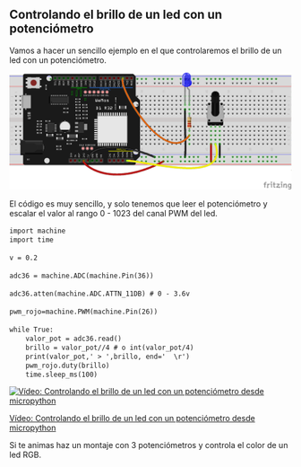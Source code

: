 ## Controlando el brillo de un led con un potenciómetro

Vamos a hacer un sencillo ejemplo en el que controlaremos el brillo de un led con un potenciómetro.

![](./images/wemos_d1_R32_potenciometro+led_bb.png)

El código es muy sencillo, y solo tenemos que leer el potenciómetro y escalar el valor al rango 0 - 1023 del canal PWM del led.

```
import machine
import time

v = 0.2

adc36 = machine.ADC(machine.Pin(36))

adc36.atten(machine.ADC.ATTN_11DB) # 0 - 3.6v

pwm_rojo=machine.PWM(machine.Pin(26))

while True:
    valor_pot = adc36.read()
    brillo = valor_pot//4 # o int(valor_pot/4)
    print(valor_pot,' > ',brillo, end='  \r')
    pwm_rojo.duty(brillo)
    time.sleep_ms(100)
```

[![Vídeo: Controlando el brillo de un led con un potenciómetro desde micropython](https://img.youtube.com/vi/2W60ob8Xrww/0.jpg)](https://drive.google.com/file/d/1FThVBYL8lbukJY-_nbOo2f16-vFW-zEL/view?usp=sharing)

[Vídeo: Controlando el brillo de un led con un potenciómetro desde micropython](https://drive.google.com/file/d/1FThVBYL8lbukJY-_nbOo2f16-vFW-zEL/view?usp=sharing)

Si te animas haz un montaje con 3 potenciómetros y controla el color de un led RGB.

